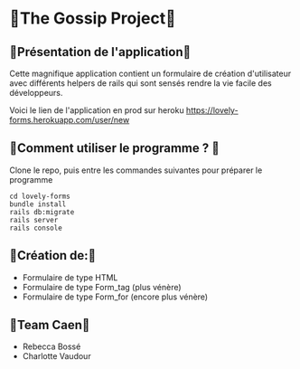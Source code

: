 # 🙊The Gossip Project🙊

## 💾Présentation de l'application💾

Cette magnifique application contient un formulaire de création d'utilisateur avec différents helpers de rails qui sont sensés rendre la vie facile des développeurs.

Voici le lien de l'application en prod sur heroku https://lovely-forms.herokuapp.com/user/new

## 💽Comment utiliser le programme ? 💽

Clone le repo, puis entre les commandes suivantes pour préparer le programme

```
cd lovely-forms
bundle install
rails db:migrate
rails server
rails console
```

## 🎉Création de:🎉

* Formulaire de type HTML
* Formulaire de type Form_tag (plus vénère)
* Formulaire de type Form_for (encore plus vénère)

## 🌈Team Caen🌈

* Rebecca Bossé
* Charlotte Vaudour
